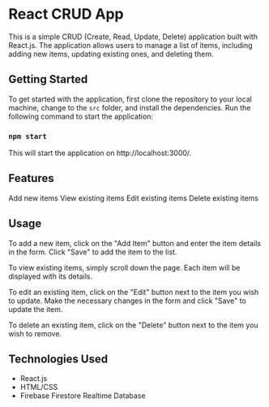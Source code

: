 # React CRUD App

This is a simple CRUD (Create, Read, Update, Delete) application built with React.js. The application allows users to manage a list of items, including adding new items, updating existing ones, and deleting them.

## Getting Started

To get started with the application, first clone the repository to your local machine, change to the `src` folder, and install the dependencies. Run the following command to start the application:

### `npm start`

This will start the application on http://localhost:3000/.

## Features

Add new items
View existing items
Edit existing items
Delete existing items

## Usage
To add a new item, click on the "Add Item" button and enter the item details in the form. Click "Save" to add the item to the list.

To view existing items, simply scroll down the page. Each item will be displayed with its details.

To edit an existing item, click on the "Edit" button next to the item you wish to update. Make the necessary changes in the form and click "Save" to update the item.

To delete an existing item, click on the "Delete" button next to the item you wish to remove.

## Technologies Used
* React.js
* HTML/CSS
* Firebase Firestore Realtime Database
